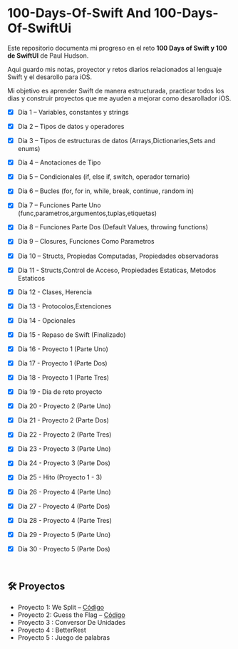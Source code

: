# 100-Days-Of-Swift And 100-Days-Of-SwiftUi
Este repositorio documenta mi progreso en el reto **100 Days of Swift y 100 de SwiftUI** de Paul Hudson.

Aqui guardo mis notas, proyector y retos diarios relacionados al lenguaje Swift y el desarollo para iOS.

Mi objetivo es aprender Swift de manera estructurada, practicar todos los dias y construir proyectos que me
ayuden a mejorar como desarollador iOS.

- [x] Día 1 – Variables, constantes y strings
- [x] Día 2 – Tipos de datos y operadores 
- [x] Día 3 – Tipos de estructuras de datos (Arrays,Dictionaries,Sets and enums)
- [x] Día 4 – Anotaciones de Tipo
- [x] Día 5 – Condicionales (if, else if, switch, operador ternario)
- [x] Día 6 – Bucles (for, for in, while, break, continue, random in)
- [x] Día 7 – Funciones Parte Uno (func,parametros,argumentos,tuplas,etiquetas)
- [x] Día 8 – Funciones Parte Dos (Default Values, throwing functions)
- [x] Día 9 – Closures, Funciones Como Parametros
- [x] Día 10 – Structs, Propiedas Computadas, Propiedades observadoras
- [x] Día 11 - Structs,Control de Acceso, Propiedades Estaticas, Metodos Estaticos
- [x] Día 12 - Clases, Herencia
- [x] Día 13 - Protocolos,Extenciones
- [x] Día 14 - Opcionales
- [x] Día 15 - Repaso de Swift (Finalizado)
- [x] Día 16 - Proyecto 1 (Parte Uno)
- [x] Día 17 - Proyecto 1 (Parte Dos)
- [x] Día 18 - Proyecto 1 (Parte Tres)
- [x] Día 19 - Dia de reto proyecto
- [x] Día 20 - Proyecto 2 (Parte Uno)
- [x] Día 21 - Proyecto 2 (Parte Dos)
- [x] Día 22 - Proyecto 2 (Parte Tres)
- [x] Día 23 - Proyecto 3 (Parte Uno)
- [x] Día 24 - Proyecto 3 (Parte Dos)
- [x] Día 25 - Hito (Proyecto 1 - 3)
- [x] Día 26 - Proyecto 4 (Parte Uno)
- [x] Día 27 - Proyecto 4 (Parte Dos)
- [x] Día 28 - Proyecto 4 (Parte Tres)
- [x] Día 29 - Proyecto 5 (Parte Uno)
- [x] Día 30 - Proyecto 5 (Parte Dos)






 

 




## 🛠️ Proyectos

- Proyecto 1: We Split – [Código](./Project1-WeSplit)  
- Proyecto 2: Guess the Flag – [Código](./Project2-GuessTheFlag)  
- Proyecto 3 : Conversor De Unidades
- Proyecto 4 : BetterRest
- Proyecto 5 : Juego de palabras



